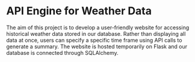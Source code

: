# API Engine for Weather Data 

The aim of this project is to develop a user-friendly website for accessing historical weather data stored in our database. Rather than displaying all data at once, users can specify a specific time frame using API calls to generate a summary. The website is hosted temporarily on Flask and our database is connected through SQLAlchemy.
